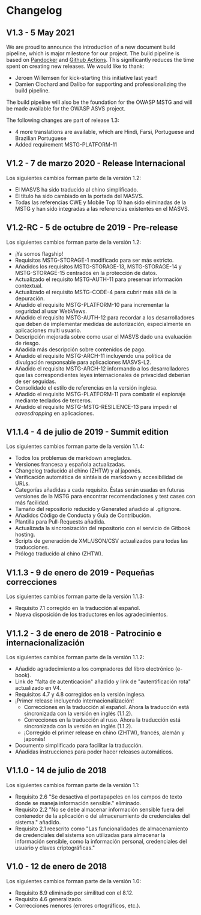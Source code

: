 # Changelog

## V1.3 - 5 May 2021

We are proud to announce the introduction of a new document build pipeline, which is major milestone for our project. The build pipeline is based on [Pandocker](https://github.com/dalibo/pandocker) and [Github Actions](https://github.com/OWASP/owasp-masvs/tree/master/.github/workflows). This significantly reduces the time spent on creating new releases. We would like to thank:

- Jeroen Willemsen for kick-starting this initiative last year!
- Damien Clochard and Dalibo for supporting and professionalizing the build pipeline.

The build pipeline will also be the foundation for the OWASP MSTG and will be made available for the OWASP ASVS project.

The following changes are part of release 1.3:

- 4 more translations are available, which are Hindi, Farsi, Portuguese and Brazilian Portuguese
- Added requirement MSTG-PLATFORM-11

## V1.2 - 7 de marzo 2020 - Release Internacional

Los siguientes cambios forman parte de la versión 1.2:

- El MASVS ha sido traducido al chino simplificado.
- El título ha sido cambiado en la portada del MASVS.
- Todas las referencias CWE y Mobile Top 10 han sido eliminadas de la MSTG y han sido integradas a las referencias existentes en el MASVS.

## V1.2-RC - 5 de octubre de 2019 - Pre-release

Los siguientes cambios forman parte de la versión 1.2:

- ¡Ya somos flagship!
- Requisitos MSTG-STORAGE-1 modificado para ser más extricto.
- Añadidos los requisitos MSTG-STORAGE-13, MSTG-STORAGE-14 y MSTG-STORAGE-15 centrados en la protección de datos.
- Actualizado el requisito MSTG-AUTH-11 para preservar información contextual.
- Actualizado el requisito MSTG-CODE-4 para cubrir más allá de la depuración.
- Añadido el requisito MSTG-PLATFORM-10 para incrementar la seguridad al usar WebViews.
- Añadido el requisito MSTG-AUTH-12 para recordar a los desarrolladores que deben de implementar medidas de autorización, especialmente en aplicaciones multi usuario.
- Descripción mejorada sobre como usar el MASVS dado una evaluación de riesgo.
- Añadida más descripción sobre contenidos de pago.
- Añadido el requisito MSTG-ARCH-11 incluyendo una política de divulgación responsable para aplicaciones MASVS-L2.
- Añadido el requisito MSTG-ARCH-12 informando a los desarrolladores que las correspondientes leyes internacionales de privacidad deberían de ser seguidas.
- Consolidado el estilo de referencias en la versión inglesa.
- Añadido el requisito MSTG-PLATFORM-11 para combatir el espionaje mediante teclados de terceros.
- Añadido el requisito MSTG-MSTG-RESILIENCE-13 para impedir el _eavesdropping_ en aplicaciones.

## V1.1.4 - 4 de julio de 2019 - Summit edition

Los siguientes cambios forman parte de la versión 1.1.4:

- Todos los problemas de markdown arreglados.
- Versiones francesa y española actualizadas.
- Changelog traducido al chino (ZHTW) y al japonés.
- Verificación automática de sintáxis de markdown y accesibilidad de URLs.
- Categorías añadidas a cada requisito. Èstas serán usadas en futuras versiones de la MSTG para encontrar recomendaciones y test cases con más facilidad.
- Tamaño del repositorio reducido y Generated añadido al .gitignore.
- Añadidos Código de Conducta y Guía de Contribución.
- Plantilla para Pull-Requests añadida.
- Actualizada la sincronización del repositorio con el servicio de Gitbook hosting.
- Scripts de generación de XML/JSON/CSV actualizados para todas las traducciones.
- Prólogo traducido al chino (ZHTW).

## V1.1.3 - 9 de enero de 2019 - Pequeñas correcciones

Los siguientes cambios forman parte de la versión 1.1.3:

- Requisito 7.1 corregido en la traducción al español.
- Nueva disposición de los traductores en los agradecimientos.

## V1.1.2 - 3 de enero de 2018 - Patrocinio e internacionalización

Los siguientes cambios forman parte de la versión 1.1.2:

- Añadido agradecimiento a los compradores del libro electrónico (e-book).
- Link de "falta de autenticación" añadido y link de "autentificación rota" actualizado en V4.
- Requisitos 4.7 y 4.8 corregidos en la versión inglesa.
- ¡Primer release incluyendo internacionalización!
  - Correcciones en la traducción al español. Ahora la traducción está sincronizada con la versión en inglés (1.1.2).
  - Correcciones en la traducción al ruso. Ahora la traducción está sincronizada con la versión en inglés (1.1.2).
  - ¡Corregido el primer release en chino (ZHTW), francés, alemán y japonés!
- Documento simplificado para facilitar la traducción.
- Añadidas instrucciones para poder hacer releases automáticos.

## V1.1.0 - 14 de julio de 2018

Los siguientes cambios forman parte de la versión 1.1:

- Requisito 2.6 "Se desactiva el portapapeles en los campos de texto donde se maneja información sensible." eliminado.
- Requisito 2.2 "No se debe almacenar información sensible fuera del contenedor de la aplicación o del almacenamiento de credenciales del sistema." añadido.
- Requisito 2.1 reescrito como "Las funcionalidades de almacenamiento de credenciales del sistema son utilizadas para almacenar la información sensible, como la información personal, credenciales del usuario y claves criptográficas."

## V1.0 - 12 de enero de 2018

Los siguientes cambios forman parte de la versión 1.0:

- Requisito 8.9 eliminado por similitud con el 8.12.
- Requisito 4.6 generalizado.
- Correcciones menores (errores ortográficos, etc.).
